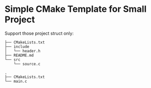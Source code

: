 # Simple CMake Template for Small Project

Support those project struct only:
```
├── CMakeLists.txt
├── include
│   └── header.h
├── README.md
└── src
    └── source.c 
```
```
.
├── CMakeLists.txt
└── main.c
```
